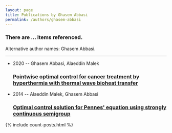 ```yaml
---
layout: page
title: Publications by Ghasem Abbasi
permalink: /authors/ghasem-abbasi
---
```


<h3 id="number-posts">There are ... items referenced.</h3>
<p id='info-authors'>Alternative author names: Ghasem Abbasi.</p>
<hr />
<ul class="post-list">
<li><span class='post-meta'>2020 -- Ghasem Abbasi, Alaeddin Malek</span><h3><a class='post-link' href="{{ site.baseurl }}/pointwise-optimal-control-for-cancer-treatment-by-hyperthermia-with-thermal-wave-bioheat-transfer">Pointwise optimal control for cancer treatment by hyperthermia with thermal wave bioheat transfer</a></h3></li>
<li><span class='post-meta'>2014 -- Alaeddin Malek, Ghasem Abbasi</span><h3><a class='post-link' href="{{ site.baseurl }}/optimal-control-solution-for-pennes-equation-using-strongly-continuous-semigroup">Optimal control solution for Pennes' equation using strongly continuous semigroup</a></h3></li>

</ul>
{% include count-posts.html %}
